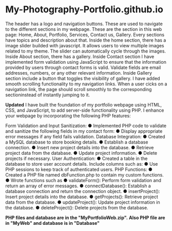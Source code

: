 # My-Photography-Portfolio.github.io
The header has  a logo and navigation buttons. These are used to navigate to the different sections in my webpage. These are the section in this web page: Home, About, Portfolio, Services, Contact us, Gallery.
Every sections have topics and description about that.
Inside the home section, there has a image slider builded with javascript.  It allows users to view multiple images related to my theme. The slider can automatically cycle through the images.
Inside About section, there has a gallery.
Inside Contact section I have implemented form validation using JavaScript to ensure that the information provided by users through contact forms is valid. Validate fields are email addresses, numbers, or any other relevant information.
Inside Gallery section include a button that toggles the visibility of gallery.
I have added smooth scrolling functionality to my navigation links. When a user cicks on a navigation link, the page should scroll smoothly to the corresponding sectioninstead of instantly jumping to it.

**Updated**
I have built the foundation of my portfolio webpage using HTML, CSS, and JavaScript, to add server-side functionality using PHP. I enhance your webpage by incorporating the following PHP features:

Form Validation and Input Sanitization: ● Implemented PHP code to validate and sanitize the following fields in my contact form: ● Display appropriate error messages if any field fails validation.
Database Integration: ● Created a MySQL database to store booking details. ● Establish a database connection. ● Insert new project details into the database. ● Retrieve project data from the database. ● Update project information. ● Delete projects if necessary.
User Authentication: ● Created a table in the database to store user account details. Include columns such as: ● Use PHP sessions to keep track of authenticated users.
PHP Functions: ● Created a PHP file named dbFunction.php to contain my custom functions. ● Wrote functions such as ● validateForm(): Perform form validation and return an array of error messages. ● connectDatabase(): Establish a database connection and return the connection object. ● insertProject(): Insert project details into the database. ● getProjects(): Retrieve project data from the database. ● updateProject(): Update project information in the database. ● deleteProject(): Delete projects from the database.

**PHP files and database are in the "MyPortfolioWeb.zip".**
**Also PHP file are in "MyWeb" and database is in "Database"**
